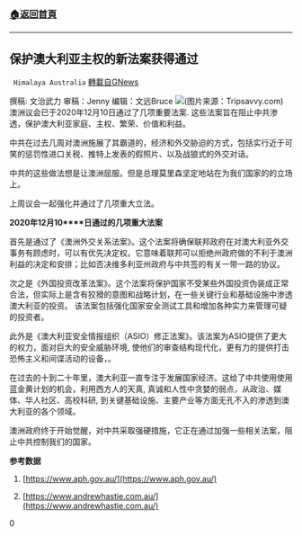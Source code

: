 ###  [:house:返回首頁](https://github.com/ourhimalayas/txt)
---

## 保护澳大利亚主权的新法案获得通过
` Himalaya Australia` [轉載自GNews](https://gnews.org/zh-hans/642943/)

撰稿: 文治武力 审稿：Jenny 编辑：文远Bruce
![]()![](https://gnews-media-offload.s3.amazonaws.com/wp-content/uploads/2020/12/12205312/2020%E5%B9%B412%E6%9C%8813%E6%97%A5%E6%96%87%E6%B2%BB%E6%AD%A6%E5%8A%9B%E6%8A%95%E7%A8%BF%E5%9B%BE1.png)(图片来源：Tripsavvy.com)
澳洲议会已于2020年12月10日通过了几项重要法案. 这些法案旨在阻止中共渗透，保护澳大利亚家庭、主权、繁荣、价值和利益。

中共在过去几周对澳洲施展了其霸道的，经济和外交胁迫的方式，包括实行近于可笑的惩罚性进口关税、推特上发表的假照片、以及战狼式的外交对话。

中共的这些做法想是让澳洲屈服。但是总理莫里森坚定地站在为我们国家的的立场上。

上周议会一起强化并通过了几项重大立法。

**2020****年****12****月****10****日通过的几项重大法案**

首先是通过了《澳洲外交关系法案》。这个法案将确保联邦政府在对澳大利亚外交事务有顾虑时，可以有优先决定权。它意味着联邦可以拒绝州政府做的不利于澳洲利益的决定和安排；比如否决维多利亚州政府与中共签的有关一带一路的协议。

次之是《外国投资改革法案》。这个法案将保护国家不受某些外国投资伪装成正常合法，但实际上是含有狡猾的意图和战略计划，在一些关键行业和基础设施中渗透澳大利亚的投资。 该法案包括强化国家安全测试工具和增加各种实力来管理可疑的投资者。

此外是《澳大利亚安全情报组织（ASIO）修正法案》。该法案为ASIO提供了更大的权力，面对巨大的安全威胁环境, 使他们的审查结构现代化，更有力的提供打击恐怖主义和间谍活动的设备，。

在过去的十到二十年里，澳大利亚一直专注于发展国家经济。这给了中共使用使用蓝金黄计划的机会，利用西方人的天真, 真诚和人性中贪婪的弱点，从政治、媒体、华人社区、高校科研, 到关键基础设施、主要产业等方面无孔不入的渗透到澳大利亚的各个领域。

澳洲政府终于开始觉醒，对中共采取强硬措施，它正在通过加强一些相关法案，阻止中共控制我们的国家。

**参考数据**

1. [https://www.aph.gov.au/](https://www.aph.gov.au/)

2. [https://www.andrewhastie.com.au/](https://www.andrewhastie.com.au/)

0
